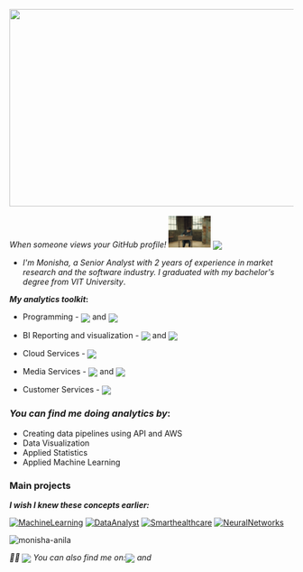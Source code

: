 <img src="https://media.licdn.com/dms/image/C5622AQFJ521PFF72zA/feedshare-shrink_2048_1536/0/1676027745133?e=1682553600&v=beta&t=ijR8O9wPqh_A_6UqJtE9BG5luo2050WA81qEARcW4Rg" height = "350px" width="1000px" align="centre"/></a>

*When someone views your GitHub profile!* <img src="https://github.com/monisha-anila/monisha-anila/blob/main/giphy.webp" width="75px">
 <img align='center' src="https://visitor-badge.glitch.me/badge?page_id=monisha-anila.visitor-badge">

- *I'm Monisha, a Senior Analyst with 2 years of experience in market research and the software industry. I graduated with my bachelor's degree from VIT University*.

<b>*My analytics toolkit*:</b>
*  Programming - <img align = 'center' src="https://user-images.githubusercontent.com/41122221/229999699-075011f3-1190-4b97-afbf-574e1d128278.gif" width="75px"> and <img align = 'center' src="https://user-images.githubusercontent.com/41122221/230000091-c5d370fb-7b4b-4f6c-aba5-8a87caa68cd8.gif" width="75px">

*  BI Reporting and visualization - <img align ='center' src="https://mma.prnewswire.com/media/411941/TABLEAU_SOFTWARE_LOGOjpg_Logo.jpg?p=facebook" width="70px"> and <img align = 'center' src="https://play-lh.googleusercontent.com/37EzETO6gZyKmCg2kBIFX1e9gkubxZrVa5fHJ6yOaa7VvEShHjKv2RdtwnZt9Sk258s=w240-h480-rw" width="50px">
*  Cloud Services - <img align = 'center' src="https://user-images.githubusercontent.com/41122221/229998956-4da192f5-1269-4dfd-8593-60680a1bd9e1.gif" width="75px">
*  Media Services - <img align = 'center' src="https://wemanageweb.co.uk/wp-content/uploads/2017/04/google-analytics-logo.png" width="90px"> and <img align ='center' src="https://www.drupal.org/files/project-images/download_13_0.png" width="70px">
*  Customer Services - <img align ="center" src="https://user-images.githubusercontent.com/41122221/230003170-4ce87a0e-df67-4d83-adfc-2ef461c497f9.gif" width="70px">


### *You can find me doing analytics by*:
* Creating data pipelines using API and AWS
* Data Visualization 
* Applied Statistics 
* Applied Machine Learning

### Main projects
<b>*I wish I knew these concepts earlier:*</b>
<p align="left">
  <a href="https://github.com/monisha-anila/Tuning-Learning-rate"><img width="400" src="https://github-readme-stats.vercel.app/api/pin/?username=monisha-anila&repo=Tuning-Learning-rate&theme=react&bg_color=181b24&title_color=F8D866&icon_color=24a0ed&hide_border=true&show_icons=false" alt="MachineLearning"></a>
  <a href="https://github.com/monisha-anila/Data-Analyst-hacks"><img width="400" src="https://github-readme-stats.vercel.app/api/pin/?username=monisha-anila&repo=Data-Analyst-hacks&theme=react&bg_color=181b24&title_color=F8D866&icon_color=24a0ed&hide_border=true&show_icons=false" alt="DataAnalyst"></a>
  <a href="https://github.com/monisha-anila/Smart-health-care"><img width="400" src="https://github-readme-stats.vercel.app/api/pin/?username=monisha-anila&repo=Smart-health-care&hide_border=true&bg_color=181b24&title_color=F8D866&icon_color=24a0ed&theme=react&show_icons=false" alt="Smarthealthcare"></a>
  <a href="https://github.com/monisha-anila/Object-detection-"><img width="400" src="https://github-readme-stats.vercel.app/api/pin/?username=monisha-anila&repo=Object-detection-&theme=react&bg_color=181b24&title_color=F8D866&icon_color=24a0ed&hide_border=true&show_icons=false" alt="NeuralNetworks"></a>
</p>


<p align="left"> <img src="https://github-readme-stats.vercel.app/api?username=monisha-anila&show_icons=true&hide=java,html,tex&theme=react&bg_color=181b24&title_color=F8D866&icon_color=24a0ed&hide_border=true&langs_count=4)" alt="monisha-anila" />

*🙋‍♀️ <img align='center' src="https://visitor-badge.glitch.me/badge?page_id=monisha-anila.visitor-badge"> You can also find me on:<a href="https://linkedin.com/in/monisha-anila"><img align ='center' src="https://raw.githubusercontent.com/rahuldkjain/github-profile-readme-generator/master/src/images/icons/Social/linked-in-alt.svg" width="25px"></a> and* 
